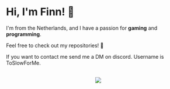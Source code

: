 
<!--
**FinnAppel/FinnAppel** is a ✨ _special_ ✨ repository because its `README.md` (this file) appears on your GitHub profile.

Here are some ideas to get you started:

- 🔭 I’m currently working on ...
- 🌱 I’m currently learning ...
- 👯 I’m looking to collaborate on ...
- 🤔 I’m looking for help with ...
- 💬 Ask me about ...
- 📫 How to reach me: ...
- 😄 Pronouns: ...
- ⚡ Fun fact: ...
-->

# Hi, I'm Finn! 👋

I'm from the Netherlands, and I have a passion for **gaming** and **programming**.

Feel free to check out my repositories! 🚀

If you want to contact me send me a DM on discord. Username is ToSlowForMe.

<br>
<div align="center">

<a href="https://discord.com/users/1062101281197539359/">
    <img align="center" src="https://discord.c99.nl/widget/theme-3/1062101281197539359.png">
</a>

<br>
